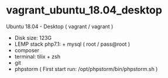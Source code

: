 # vagrant_ubuntu_18.04_desktop
Ubuntu 18.04 - Desktop ( vagrant / vagrant )
  - Disk size: 123G
  - LEMP stack php7.1: + mysql ( root / pass@root )
  - composer
  - terminal: tilix + zsh
  - git
  - phpstorm ( First start run: /opt/phpstorm/bin/phpstorm.sh )
  
